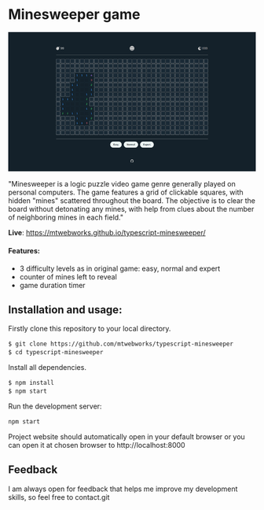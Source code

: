 
# Minesweeper game
<img src="https://raw.githubusercontent.com/mtwebworks/typescript-minesweeper/main/screenshot/screenshot.png" width="800">

"Minesweeper is a logic puzzle video game genre generally played on personal computers. The game features a grid of clickable squares, with hidden "mines" scattered throughout the board. The objective is to clear the board without detonating any mines, with help from clues about the number of neighboring mines in each field."

**Live**: https://mtwebworks.github.io/typescript-minesweeper/

#### Features: 
- 3 difficulty levels as in original game: easy, normal and expert
- counter of mines left to reveal 
- game duration timer

## Installation and usage: 
Firstly clone this repository to your local directory.
```sh
$ git clone https://github.com/mtwebworks/typescript-minesweeper
$ cd typescript-minesweeper
```
Install all dependencies.
```sh
$ npm install
$ npm start
```
Run the development server: 
```sh
npm start
```
Project website should automatically open in your default browser or you can open it at chosen browser to http://localhost:8000

## Feedback
I am always open for feedback that helps me improve my development skills, so feel free to contact.git 
